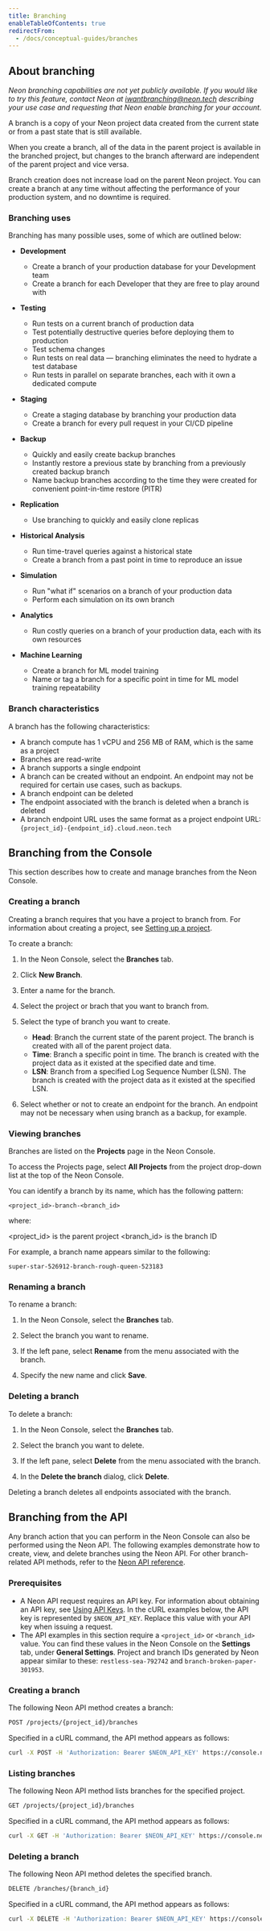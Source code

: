 ```yaml
---
title: Branching
enableTableOfContents: true
redirectFrom:
  - /docs/conceptual-guides/branches
---
```


<a id="branches-coming-soon/"></a>

## About branching

_Neon branching capabilities are not yet publicly available. If you would like to try this feature, contact Neon at [iwantbranching@neon.tech](mailto:iwantbranching@neon.tech) describing your use case and requesting that Neon enable branching for your account._

A branch is a copy of your Neon project data created from the current state or from a past state that is still available.

When you create a branch, all of the data in the parent project is available in the branched project, but changes to the branch afterward are independent of the parent project and vice versa.

Branch creation does not increase load on the parent Neon project. You can create a branch at any time without affecting the performance of your production system, and no downtime is required.

### Branching uses

Branching has many possible uses, some of which are outlined below:

- **Development**
    - Create a branch of your production database for your Development team
    - Create a branch for each Developer that they are free to play around with
	
- **Testing** 
    -	Run tests on a current branch of production data
    -	Test potentially destructive queries before deploying them to production
    -	Test schema changes
    -	Run tests on real data &mdash; branching eliminates the need to hydrate a test database
    -	Run tests in parallel on separate branches, each with it own a dedicated compute

- **Staging**
    - Create a staging database by branching your production data
    - Create a branch for every pull request in your CI/CD pipeline
			
- **Backup** 
    -	Quickly and easily create backup branches
    -	Instantly restore a previous state by branching from a previously created backup branch
    -	Name backup branches according to the time they were created for convenient point-in-time restore (PITR)
	
- **Replication**	
    - Use branching to quickly and easily clone replicas

- **Historical Analysis**
    -	Run time-travel queries against a historical state
    -	Create a branch from a past point in time to reproduce an issue
	
- **Simulation**	
    - Run "what if" scenarios on a branch of your production data
    - Perform each simulation on its own branch
	
- **Analytics**
    - Run costly queries on a branch of your production data, each with its own resources
	
- **Machine Learning**
    -	Create a branch for ML model training
    -	Name or tag a branch for a specific point in time for ML model training repeatability

### Branch characteristics

A branch has the following characteristics:

- A branch compute has 1 vCPU and 256 MB of RAM, which is the same as a project
- Branches are read-write 
- A branch supports a single endpoint
- A branch can be created without an endpoint. An endpoint may not be required for certain use cases, such as backups.
- A branch endpoint can be deleted
- The endpoint associated with the branch is deleted when a branch is deleted
- A branch endpoint URL uses the same format as a project endpoint URL: `{project_id}-{endpoint_id}.cloud.neon.tech` 


## Branching from the Console

This section describes how to create and manage branches from the Neon Console.

### Creating a branch

Creating a branch requires that you have a project to branch from. For information about creating a project, see [Setting up a project](/docs/getting-started-with-neon/setting-up-a-project).

To create a branch:

1. In the Neon Console, select the **Branches** tab.

2. Click **New Branch**.

3. Enter a name for the branch.

3. Select the project or brach that you want to branch from.

4. Select the type of branch you want to create. 
    - **Head**: Branch the current state of the parent project. The branch is created with all of the parent project data.
    - **Time**: Branch a specific point in time. The branch is created with the project data as it existed at the specified date and time.
    - **LSN**: Branch from a specified Log Sequence Number (LSN). The branch is created with the project data as it existed at the specified LSN.

5. Select whether or not to create an endpoint for the branch. An endpoint may not be necessary when using branch as a backup, for example.


### Viewing branches

Branches are listed on the **Projects** page in the Neon Console.

To access the Projects page, select **All Projects** from the project drop-down list at the top of the Neon Console.

You can identify a branch by its name, which has the following pattern:

```example
<project_id>-branch-<branch_id>
```

where:

<project_id> is the parent project
<branch_id> is the branch ID

For example, a branch name appears similar to the following:

```example
super-star-526912-branch-rough-queen-523183
```

### Renaming a branch

To rename a branch:

1. In the Neon Console, select the **Branches** tab.

2. Select the branch you want to rename.

3. If the left pane, select **Rename** from the menu associated with the branch.

4. Specify the new name and click **Save**.


### Deleting a branch

To delete a branch:

1. In the Neon Console, select the **Branches** tab.

2. Select the branch you want to delete.

3. If the left pane, select **Delete** from the menu associated with the branch.

4. In the **Delete the branch** dialog, click **Delete**.

Deleting a branch deletes all endpoints associated with the branch.

## Branching from the API

Any branch action that you can perform in the Neon Console can also be performed using the Neon API. The following examples demonstrate how to create, view, and delete branches using the Neon API. For other branch-related API methods, refer to the [Neon API reference](https://neon.tech/api-reference/).

### Prerequisites

- A Neon API request requires an API key. For information about obtaining an API key, see [Using API Keys](/docs/get-started-with-neon/using-api-keys). In the cURL examples below, the API key is represented by `$NEON_API_KEY`. Replace this value with your API key when issuing a request.
- The API examples in this section require a `<project_id>` or `<branch_id>` value. You can find these values in the Neon Console on the **Settings** tab, under **General Settings**. Project and branch IDs generated by Neon appear similar to these: `restless-sea-792742` and `branch-broken-paper-301953`. 

### Creating a branch

The following Neon API method creates a branch:

```bash
POST /projects/{project_id}/branches
```

Specified in a cURL command, the API method appears as follows:

```bash
curl -X POST -H 'Authorization: Bearer $NEON_API_KEY' https://console.neon.tech/api/v2/projects/<project_id>/branches
```

### Listing branches

The following Neon API method lists branches for the specified project.

```bash
GET /projects/{project_id}/branches
```

Specified in a cURL command, the API method appears as follows:

```bash
curl -X GET -H 'Authorization: Bearer $NEON_API_KEY' https://console.neon.tech/api/v2/projects/<project_id>/branches
```

### Deleting a branch

The following Neon API method deletes the specified branch.

```bash
DELETE /branches/{branch_id}
```

Specified in a cURL command, the API method appears as follows:

```bash
curl -X DELETE -H 'Authorization: Bearer $NEON_API_KEY' https://console.neon.tech/api/v2/branches/<branch_id>
```